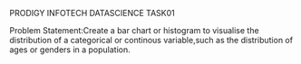 PRODIGY INFOTECH DATASCIENCE TASK01

Problem Statement:Create a bar chart or histogram to visualise the distribution of a categorical or continous variable,such as the distribution of ages or genders in a population.
